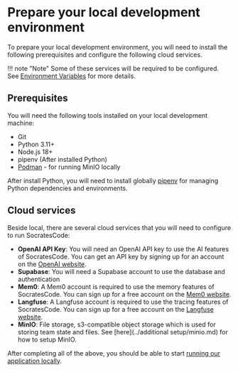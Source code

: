# Prepare your local development environment

To prepare your local development environment, you will need to install the following prerequisites and configure the following cloud services.

!!! note "Note"
    Some of these services will be required to be configured. See [Environment Variables](environment.md) for more details.

## Prerequisites

You will need the following tools installed on your local development machine:

- Git
- Python 3.11+
- Node.js 18+
- pipenv (After installed Python)
- [Podman](https://podman.io/) - for running MinIO locally

After install Python, you will need to install globally [pipenv](https://pipenv.pypa.io/en/latest/) for managing Python dependencies and environments.

## Cloud services

Beside local, there are several cloud services that you will need to configure to run SocratesCode:

- **OpenAI API Key**: You will need an OpenAI API key to use the AI features of SocratesCode. You can get an API key by signing up for an account on the [OpenAI website](https://platform.openai.com/signup).
- **Supabase**: You will need a Supabase account to use the database and authentication
- **Mem0**: A Mem0 account is required to use the memory features of SocratesCode. You can sign up for a free account on the [Mem0 website](https://www.mem0.ai/).
- **Langfuse**: A Langfuse account is required to use the tracing features of SocratesCode. You can sign up for a free account on the [Langfuse website](https://langfuse.com/).
- **MinIO**: File storage, s3-compatible object storage which is used for storing team state and files. See [here](../additional setup/minio.md) for how to setup MinIO.

After completing all of the above, you should be able to start [running our application locally](setup.md).